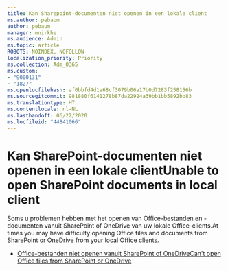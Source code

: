 ```yaml
---
title: Kan Sharepoint-documenten niet openen in een lokale client
ms.author: pebaum
author: pebaum
manager: mnirkhe
ms.audience: Admin
ms.topic: article
ROBOTS: NOINDEX, NOFOLLOW
localization_priority: Priority
ms.collection: Adm_O365
ms.custom:
- "9000131"
- "1827"
ms.openlocfilehash: af0bbfd4d1a68cf3079b06a17b0d7283f258156b
ms.sourcegitcommit: 981880f6141278b87da22924a39bb1bb5892bb83
ms.translationtype: HT
ms.contentlocale: nl-NL
ms.lasthandoff: 06/22/2020
ms.locfileid: "44841066"
---
```

# <a name="unable-to-open-sharepoint-documents-in-local-client"></a><span data-ttu-id="30c01-102">Kan SharePoint-documenten niet openen in een lokale client</span><span class="sxs-lookup"><span data-stu-id="30c01-102">Unable to open SharePoint documents in local client</span></span>

<span data-ttu-id="30c01-103">Soms u problemen hebben met het openen van Office-bestanden en -documenten vanuit SharePoint of OneDrive van uw lokale Office-clients.</span><span class="sxs-lookup"><span data-stu-id="30c01-103">At times you may have difficulty opening Office files and documents from SharePoint or OneDrive from your local Office clients.</span></span>

- [<span data-ttu-id="30c01-104">Office-bestanden niet openen vanuit SharePoint of OneDrive</span><span class="sxs-lookup"><span data-stu-id="30c01-104">Can't open Office files from SharePoint or OneDrive</span></span>](https://docs.microsoft.com/sharepoint/troubleshoot/administration/cant-open-office-files)
